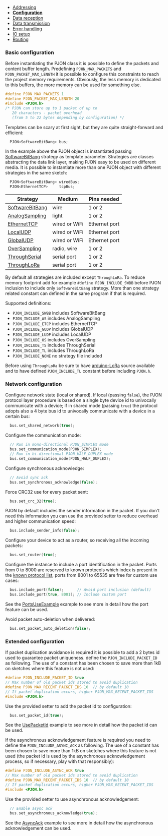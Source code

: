 - [Addressing](/documentation/addressing.md)
- **[Configuration](/documentation/configuration.md)**
- [Data reception](/documentation/data-reception.md)
- [Data transmission](/documentation/data-transmission.md)
- [Error handling](/documentation/error-handling.md)
- [IO setup](/documentation/io-setup.md)
- [Routing](/documentation/routing.md)

### Basic configuration
Before instantiating the PJON class it is possible to define the packets and content buffer length.  Predefining `PJON_MAX_PACKETS` and `PJON_PACKET_MAX_LENGTH` it is possible to configure this constraints to reach the project memory requirements. Obviously, the less memory is dedicated to this buffers, the more memory can be used for something else.
```cpp  
#define PJON_MAX_PACKETS 1
#define PJON_PACKET_MAX_LENGTH 20
#include <PJON.h>
/* PJON can store up to 1 packet of up to
   20 characters - packet overhead
   (from 5 to 22 bytes depending by configuration) */
```
Templates can be scary at first sight, but they are quite straight-forward and efficient:
```cpp  
  PJON<SoftwareBitBang> bus;
```
In the example above the PJON object is instantiated passing [SoftwareBitBang](/wiki/SoftwareBitBang) strategy as template parameter. Strategies are classes abstracting the data link layer, making PJON easy to be used on different media. It is possible to instantiate more than one PJON object with different strategies in the same sketch:
```cpp  
  PJON<SoftwareBitBang> wiredBus;
  PJON<EthernetTCP>     tcpBus;
```

| Strategy      | Medium        | Pins needed   |
| ------------- | ------------- | ------------- |
| [SoftwareBitBang](/src/strategies/SoftwareBitBang)  | wire   | 1 or 2 |
| [AnalogSampling](/src/strategies/AnalogSampling)  | light  | 1 or 2  |
| [EthernetTCP](/src/strategies/EthernetTCP)  | wired or WiFi  | Ethernet port  |
| [LocalUDP](/src/strategies/LocalUDP)  | wired or WiFi  | Ethernet port  |
| [GlobalUDP](/src/strategies/GlobalUDP)  | wired or WiFi  | Ethernet port  |
| [OverSampling](/src/strategies/OverSampling)  | radio, wire  | 1 or 2 |
| [ThroughSerial](/src/strategies/ThroughSerial)  | serial port  | 1 or 2 |
| [ThroughLoRa](/src/strategies/ThroughLoRa)  | serial port  | 1 or 2 |

By default all strategies are included except `ThroughLoRa`. To reduce memory footprint add for example `#define PJON_INCLUDE_SWBB` before PJON inclusion to include only `SoftwareBitBang` strategy. More than one strategy related constant can defined in the same program if that is required.

Supported definitions:
- `PJON_INCLUDE_SWBB` includes SoftwareBitBang
- `PJON_INCLUDE_AS` includes AnalogSampling
- `PJON_INCLUDE_ETCP` includes EthernetTCP
- `PJON_INCLUDE_GUDP` includes GlobalUDP
- `PJON_INCLUDE_LUDP` includes LocalUDP
- `PJON_INCLUDE_OS` includes OverSampling
- `PJON_INCLUDE_TS` includes ThroughSerial
- `PJON_INCLUDE_TL` includes ThroughLoRa
- `PJON_INCLUDE_NONE` no strategy file included

Before using `ThroughLoRa` be sure to have [arduino-LoRa](https://github.com/sandeepmistry/arduino-LoRa) source available and to have defined `PJON_INCLUDE_TL` constant before including `PJON.h`.

### Network configuration
Configure network state (local or shared). If local (passing `false`), the PJON protocol layer procedure is based on a single byte device id to univocally communicate with a device; if in shared mode (passing `true`) the protocol adopts also a 4 byte bus id to univocally communicate with a device in a certain bus:
```cpp  
  bus.set_shared_network(true);
```
Configure the communication mode:
```cpp  
  // Run in mono-directional PJON_SIMPLEX mode
  bus.set_communication_mode(PJON_SIMPLEX);
  // Run in bi-directional PJON_HALF_DUPLEX mode
  bus.set_communication_mode(PJON_HALF_DUPLEX);
```
Configure synchronous acknowledge:
```cpp  
  // Avoid sync ack
  bus.set_synchronous_acknowledge(false);
```
Force CRC32 use for every packet sent:
```cpp  
  bus.set_crc_32(true);
```
PJON by default includes the sender information in the packet. If you don't need this information you can use the provided setter to reduce overhead and higher communication speed:
```cpp  
  bus.include_sender_info(false);
```
Configure your device to act as a router, so receiving all the incoming packets:
```cpp  
  bus.set_router(true);
```
Configure the instance to include a port identification in the packet. Ports from 0 to 8000 are reserved to known protocols which index is present in the [known protocol list](/specification/PJON-known-protocols-list.md), ports from 8001 to 65535 are free for custom use cases:
```cpp  
  bus.include_port(false);      // Avoid port inclusion (default)  
  bus.include_port(true, 8001); // Include custom port
```
See the [PortsUseExample](/examples/ARDUINO/Network/SoftwareBitBang/PortsUseExample) example to see more in detail how the port feature can be used.

Avoid packet auto-deletion when delivered:
```cpp  
  bus.set_packet_auto_deletion(false);
```

### Extended configuration
If packet duplication avoidance is required it is possible to add a 2 bytes id used to guarantee packet uniqueness.
define the `PJON_INCLUDE_PACKET_ID` as following. The use of a constant has been chosen to save more than 1kB on sketches where this feature is not used:
```cpp  
#define PJON_INCLUDE_PACKET_ID true
// Max number of old packet ids stored to avoid duplication
#define PJON_MAX_RECENT_PACKET_IDS 10  // by default 10
// If packet duplication occurs, higher PJON_MAX_RECENT_PACKET_IDS
#include <PJON.h>
```
Use the provided setter to add the packet id to configuration:
```cpp  
  bus.set_packet_id(true);
```
See the [UsePacketId](/examples/ARDUINO/Local/SoftwareBitBang/UsePacketId) example to see more in detail how the packet id can be used.

If the asynchronous acknowledgement feature is required you need to define the `PJON_INCLUDE_ASYNC_ACK` as following. The use of a constant has been chosen to save more than 1kB on sketches where this feature is not used (the packet id is used by the asynchronous acknowledgement process, so if necessary, play with that responsibly):
```cpp  
#define PJON_INCLUDE_ASYNC_ACK true
// Max number of old packet ids stored to avoid duplication
#define PJON_MAX_RECENT_PACKET_IDS 10  // by default 10
// If packet duplication occurs, higher PJON_MAX_RECENT_PACKET_IDS
#include <PJON.h>
```
Use the provided setter to use asynchronous acknowledgement:
```cpp  
  // Enable async ack
  bus.set_asynchronous_acknowledge(true);
```
See the [AsyncAck](/examples/ARDUINO/Network/SoftwareBitBang/AsyncAck) example to see more in detail how the asynchronous acknowledgement can be used.
